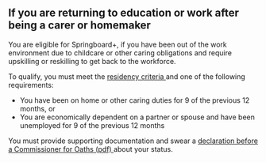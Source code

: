 ##  If you are returning to education or work after being a carer or homemaker

You are eligible for Springboard+, if you have been out of the work
environment due to childcare or other caring obligations and require
upskilling or reskilling to get back to the workforce.

To qualify, you must meet the [ residency criteria
](https://springboardcourses.ie/eligibility) and one of the following
requirements:

  * You have been on home or other caring duties for 9 of the previous 12 months, or 
  * You are economically dependent on a partner or spouse and have been unemployed for 9 of the previous 12 months 

You must provide supporting documentation and swear a [ declaration before a
Commissioner for Oaths (pdf)
](https://springboardcourses.ie/pdfs/Declaration%20for%20Returners%20\(V2%202018\).pdf)
about your status.
